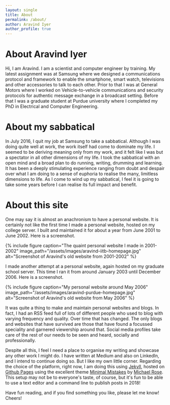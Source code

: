 ```yaml
---
layout: single
title: About
permalink: /about/
author: Aravind Iyer
author_profile: true
---
```


# About Aravind Iyer
Hi, I am Aravind. I am a scientist and computer engineer by training. My latest assignment was at Samsung where we designed a communications protocol and framework to enable the smartphone, smart watch, televisions and other accessories to talk to each other. Prior to that I was at General Motors where I worked on Vehicle-to-vehicle communications and security protocols for authentic message exchange in a broadcast setting. Before that I was a graduate student at Purdue university where I completed my PhD in Electrical and Computer Engineering.

# About my sabbatical
In July 2016, I quit my job at Samsung to take a sabbatical. Although I was doing quite well at work, the work itself had come to dominate my life. I seemed to be deriving meaning only from my work, and it felt like I was but a spectator in all other dimensions of my life. I took the sabbatical with an open mind and a broad plan to do running, writing, drumming and learning. It has been a deeply stimulating experience ranging from doubt and despair over what I am doing to a sense of euphoria to realise the many, limitless dimensions to life. As I come to wind up my sabbatical, I feel it is going to take some years before I can realise its full impact and benefit.

# About this site
One may say it is almost an anachronism to have a personal website. It is certainly not like the first time I made a personal website, hosted on my college server. I built and maintained it for about a year from June 2001 to June 2002. Here is a screenshot.

{% include figure caption="The quaint personal website I made in 2001-2002" image_path="/assets/images/aravind-iitb-homepage.jpg" alt="Screenshot of Aravind's old website from 2001-2002" %}

I made another attempt at a personal website, again hosted on my graduate school server. This time I ran it from around January 2003 until December 2006. Here is a screenshot.

{% include figure caption="My personal website around May 2006" image_path="/assets/images/aravind-purdue-homepage.jpg" alt="Screenshot of Aravind's old website from May 2006" %}

It was quite a thing to make and maintain personal websites and blogs. In fact, I had an RSS feed full of lots of different people who used to blog with varying frequency and quality. Over time that has changed. The only blogs and websites that have survived are those that have found a focussed speciality and garnered viewership around that. Social media profiles take care of the rest of our needs to be seen and heard, socially and professionally.

Despite all this, I feel I need a place to organise my writing and showcase any other work I might do. I have written at Medium and also on LinkedIn, and I intend to continue doing so. But I like my own little corner. Regarding the choice of the platform, right now, I am doing this using [Jekyll](https://jekyllrb.com/), hosted on [Github Pages](https://pages.github.com/) using the excellent theme [Minimal Mistakes](https://mmistakes.github.io/minimal-mistakes/) by [Michael Rose](https://mademistakes.com/). This setup may not be to everyone's taste, of course, but it's fun to be able to use a text editor and a command line to publish posts in 2018!

Have fun reading, and if you find something you like, please let me know! Cheers!

